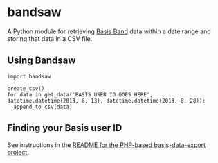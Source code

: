 bandsaw
=======

A Python module for retrieving [Basis Band](http://www.mybasis.com/) data within a date range and storing that data in a CSV file.

## Using Bandsaw
```
import bandsaw

create_csv()
for data in get_data('BASIS USER ID GOES HERE', datetime.datetime(2013, 8, 13), datetime.datetime(2013, 8, 28)):
  append_to_csv(data)
```

## Finding your Basis user ID
See instructions in the [README for the PHP-based basis-data-export project](https://github.com/btroia/basis-data-export/blob/master/README.md).

